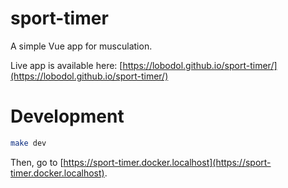 # sport-timer
A simple Vue app for musculation.

Live app is available here: [https://lobodol.github.io/sport-timer/](https://lobodol.github.io/sport-timer/)

# Development
```bash
make dev
```

Then, go to [https://sport-timer.docker.localhost](https://sport-timer.docker.localhost).